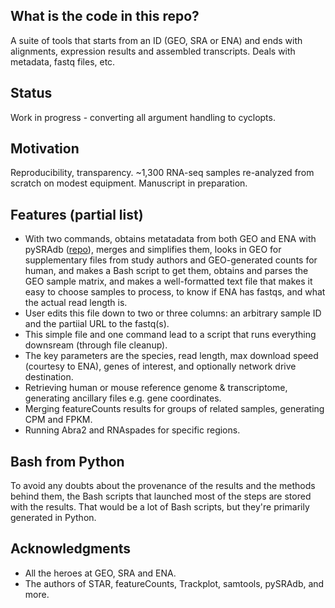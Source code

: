 ## What is the code in this repo?

A suite of tools that starts from an ID (GEO, SRA or ENA) and ends with alignments, expression results and assembled transcripts. Deals with metadata, fastq files, etc.

## Status

Work in progress - converting all argument handling to cyclopts.

## Motivation

Reproducibility, transparency. ~1,300 RNA-seq samples re-analyzed from scratch on modest equipment. Manuscript in preparation.

## Features (partial list)

- With two commands, obtains metatadata from both GEO and ENA with pySRAdb ([repo](https://github.com/saketkc/pysradb)), merges and simplifies them, looks in GEO for supplementary files from study authors and GEO-generated counts for human, and makes a Bash script to get them, obtains and parses the GEO sample matrix, and makes a well-formatted text file that makes it easy to choose samples to process, to know if ENA has fastqs, and what the actual read length is.
- User edits this file down to two or three columns: an arbitrary sample ID  and the partiial URL to the fastq(s).
- This simple file and one command lead to a script that runs everything downsream (through file cleanup).
- The key parameters are the species, read length, max download speed (courtesy to ENA), genes of interest, and optionally network drive destination.
- Retrieving human or mouse reference genome & transcriptome, generating ancillary files e.g. gene coordinates.
- Merging featureCounts results for  groups of related samples, generating CPM and FPKM.
- Running Abra2 and RNAspades for specific regions.

## Bash from Python

To avoid any doubts about the provenance of the results and the methods behind them, the Bash scripts that launched most of the steps are stored with the results. That would be a lot of Bash scripts, but they're primarily generated in Python.

## Acknowledgments

- All the heroes at GEO, SRA and ENA.
- The authors of STAR, featureCounts, Trackplot, samtools, pySRAdb, and more.